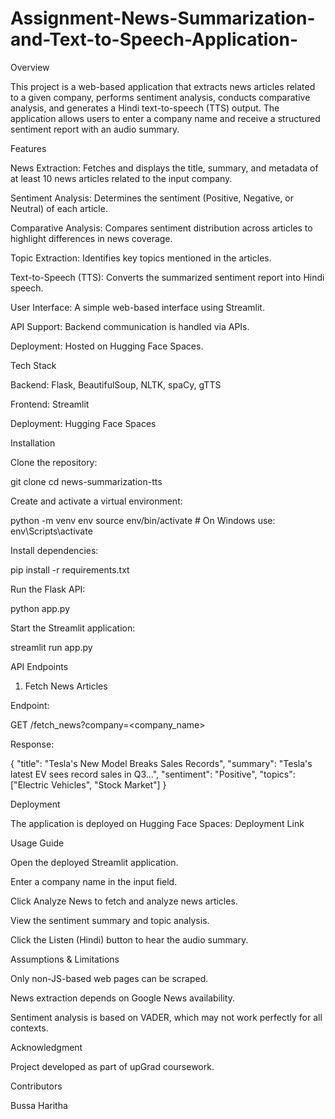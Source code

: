 # Assignment-News-Summarization-and-Text-to-Speech-Application-
Overview

This project is a web-based application that extracts news articles related to a given company, performs sentiment analysis, conducts comparative analysis, and generates a Hindi text-to-speech (TTS) output. The application allows users to enter a company name and receive a structured sentiment report with an audio summary.

Features

News Extraction: Fetches and displays the title, summary, and metadata of at least 10 news articles related to the input company.

Sentiment Analysis: Determines the sentiment (Positive, Negative, or Neutral) of each article.

Comparative Analysis: Compares sentiment distribution across articles to highlight differences in news coverage.

Topic Extraction: Identifies key topics mentioned in the articles.

Text-to-Speech (TTS): Converts the summarized sentiment report into Hindi speech.

User Interface: A simple web-based interface using Streamlit.

API Support: Backend communication is handled via APIs.

Deployment: Hosted on Hugging Face Spaces.

Tech Stack

Backend: Flask, BeautifulSoup, NLTK, spaCy, gTTS

Frontend: Streamlit

Deployment: Hugging Face Spaces

Installation

Clone the repository:

git clone <repo-link>
cd news-summarization-tts

Create and activate a virtual environment:

python -m venv env
source env/bin/activate  # On Windows use: env\Scripts\activate

Install dependencies:

pip install -r requirements.txt

Run the Flask API:

python app.py

Start the Streamlit application:

streamlit run app.py

API Endpoints

1. Fetch News Articles

Endpoint:

GET /fetch_news?company=<company_name>

Response:

{
  "title": "Tesla's New Model Breaks Sales Records",
  "summary": "Tesla's latest EV sees record sales in Q3...",
  "sentiment": "Positive",
  "topics": ["Electric Vehicles", "Stock Market"]
}

Deployment

The application is deployed on Hugging Face Spaces: Deployment Link

Usage Guide

Open the deployed Streamlit application.

Enter a company name in the input field.

Click Analyze News to fetch and analyze news articles.

View the sentiment summary and topic analysis.

Click the Listen (Hindi) button to hear the audio summary.

Assumptions & Limitations

Only non-JS-based web pages can be scraped.

News extraction depends on Google News availability.

Sentiment analysis is based on VADER, which may not work perfectly for all contexts.

Acknowledgment

Project developed as part of upGrad coursework.

Contributors

Bussa Haritha


